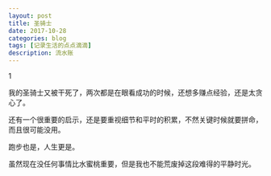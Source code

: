```yaml
---
layout: post
title: 圣骑士
date: 2017-10-28
categories: blog
tags: [记录生活的点点滴滴]
description: 流水账
---
```


1 

我的圣骑士又被干死了，两次都是在眼看成功的时候，还想多赚点经验，还是太贪心了。

还有一个很重要的启示，还是要重视细节和平时的积累，不然关键时候就要拼命，而且很可能没用。

跑步也是，人生更是。

虽然现在没任何事情比水蜜桃重要，但是我也不能荒废掉这段难得的平静时光。

